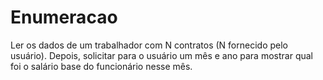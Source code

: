 # Enumeracao
 Ler os dados de um trabalhador com N contratos (N fornecido pelo usuário). Depois, solicitar para o usuário um mês e ano para mostrar qual foi o salário base do funcionário nesse mês.
